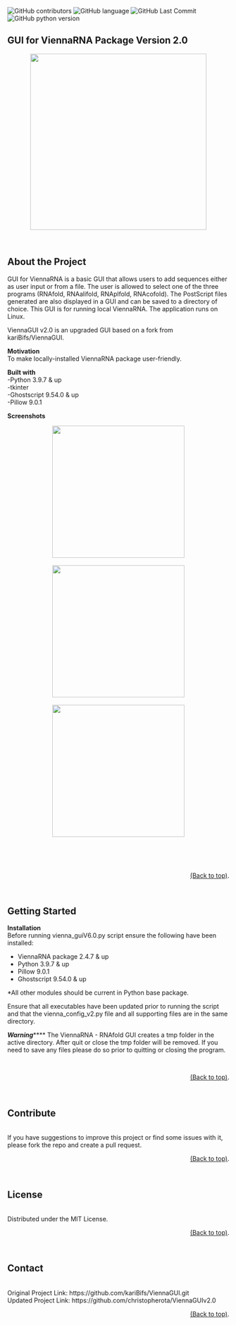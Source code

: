 ![GitHub contributors](https://img.shields.io/github/contributors/christopherota/ViennaGUIv2.0?color=color)
![GitHub language](https://img.shields.io/badge/language-Python-red)
![GitHub Last Commit](https://img.shields.io/github/last-commit/christopherota/ViennaGUIv2.0)
![GitHub python version](https://img.shields.io/badge/python-3.11.2-blue)
<br>

## **GUI for ViennaRNA Package Version 2.0**
<p align="center">
 <img src = "https://user-images.githubusercontent.com/16065443/227843384-204dbed9-5bc8-470e-b75d-cb8032aa1b32.png" width =400>
</p>
<br>
 
## **About the Project**

GUI for ViennaRNA is a
basic GUI that allows users to add sequences either as 
user input or from a file. The user is allowed to select one of the three programs (RNAfold, RNAalifold, RNAplfold, RNAcofold).
The PostScript files generated are also displayed in a GUI and can be saved to a directory of choice. 
This GUI is for running local ViennaRNA. The application runs on Linux.

ViennaGUI v2.0 is an upgraded GUI based on a fork from kariBifs/ViennaGUI.
<br>

**Motivation**
<br>
To make locally-installed ViennaRNA package user-friendly.
<br>

**Built with**
<br>
-Python 3.9.7 & up
<br>
-tkinter
<br>
-Ghostscript 9.54.0 & up
<br>
-Pillow 9.0.1
<br>


**Screenshots**
<br>
<p align="center">
 <img src = "https://user-images.githubusercontent.com/16065443/227843868-a49592e2-8e77-4f6c-9d25-8d4a1dd82c79.png"width=300 height=300>
 <br>
 <br>
 <img src = "https://user-images.githubusercontent.com/16065443/227843953-97310207-7b19-4a36-b968-f96ad5c6a93f.png"width=300 height=300>
 <br>
 <br>
 <img src = "https://user-images.githubusercontent.com/16065443/227843834-a550a8e4-7efb-421e-bd50-544cd059a39a.png"width=300 height=300>
<br>
<br>
<br>

</p>
<br>
<p align="right">
<a href="#top">(Back to top)</a>.</p>
<br>

## **Getting Started**

**Installation**
<br>
Before running vienna_guiV6.0.py script ensure the 
following have been installed:

- ViennaRNA package 2.4.7 & up
- Python 3.9.7 & up
- Pillow  9.0.1
- Ghostscript 9.54.0 & up

*All other modules should be current in Python base package. 

Ensure that all executables have been updated prior to
running the script and that the vienna_config_v2.py file and
all supporting files are in the same directory.

***********************Warning***************************
The ViennaRNA - RNAfold GUI creates a tmp folder in the
active directory. After quit or close the tmp folder will be 
removed. If you need to save any files please do so prior
to quitting or closing the program.
<!--how to use?-->
<br>
<p align="right">
<a href="#top">(Back to top)</a>.</p>
<br>

## **Contribute**
<br>
If you have suggestions to improve this project or find some issues with it, please fork the repo and create a pull request.
<br>
<p align="right">
<a href="#top">(Back to top)</a>.</p>
<br>

## **License**
<br>
Distributed under the MIT License.
<br>

<p align="right">
<a href="#top">(Back to top)</a>.</p>
<br>

## **Contact**
<br>
Original Project Link: https://github.com/kariBifs/ViennaGUI.git
<br>
Updated Project Link: https://github.com/christopherota/ViennaGUIv2.0
<p align="right">
<a href="#top">(Back to top)</a>.</p>
<br>

